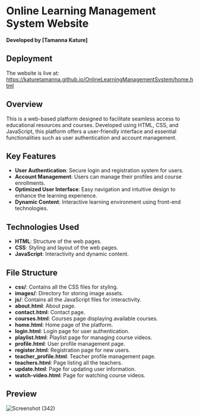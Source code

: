# Online Learning Management System Website

**Developed by [Tamanna Kature]**

## Deployment
The website is live at: 
https://katuretamanna.github.io/OnlineLearningManagementSystem/home.html

## Overview
This is a web-based platform designed to facilitate seamless access to educational resources and courses. Developed using HTML, CSS, and JavaScript, this platform offers a user-friendly interface and essential functionalities such as user authentication and account management.

## Key Features
- **User Authentication**: Secure login and registration system for users.
- **Account Management**: Users can manage their profiles and course enrollments.
- **Optimized User Interface**: Easy navigation and intuitive design to enhance the learning experience.
- **Dynamic Content**: Interactive learning environment using front-end technologies.

## Technologies Used
- **HTML**: Structure of the web pages.
- **CSS**: Styling and layout of the web pages.
- **JavaScript**: Interactivity and dynamic content.

## File Structure
- **css/**: Contains all the CSS files for styling.
- **images/**: Directory for storing image assets.
- **js/**: Contains all the JavaScript files for interactivity.
- **about.html**: About page.
- **contact.html**: Contact page.
- **courses.html**: Courses page displaying available courses.
- **home.html**: Home page of the platform.
- **login.html**: Login page for user authentication.
- **playlist.html**: Playlist page for managing course videos.
- **profile.html**: User profile management page.
- **register.html**: Registration page for new users.
- **teacher_profile.html**: Teacher profile management page.
- **teachers.html**: Page listing all the teachers.
- **update.html**: Page for updating user information.
- **watch-video.html**: Page for watching course videos.

## Preview
![Screenshot (342)](https://github.com/user-attachments/assets/47b73621-5cf6-40c7-9eb6-e22174ac4bbf)




